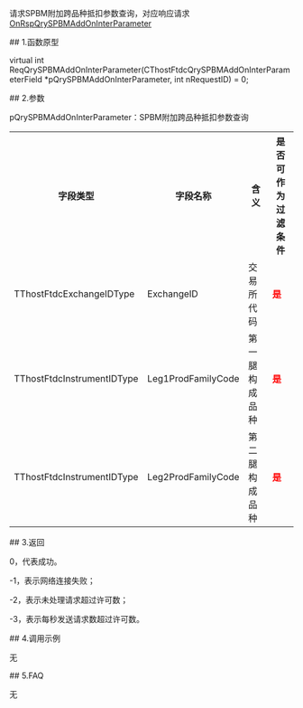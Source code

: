 <p>请求SPBM附加跨品种抵扣参数查询，对应响应请求<a href="../../CTHOSTFTDCTRADERAPI/ONRSPQRYSPBMADDONINTERPARAMETER/">OnRspQrySPBMAddOnInterParameter</a></p>
<span class="anchor" id="77625fa5-04cd-4b68-aae9-d98a4e038163"></span>
## 1.函数原型
<p>virtual int ReqQrySPBMAddOnInterParameter(CThostFtdcQrySPBMAddOnInterParameterField *pQrySPBMAddOnInterParameter, int nRequestID) = 0;</p>
<span class="anchor" id="cb7e5cb0-5512-4337-822a-3b5b8efed3f0"></span>
## 2.参数
<p>pQrySPBMAddOnInterParameter：SPBM附加跨品种抵扣参数查询</p>
<table><tr><th style="TEXT-ALIGN: center;">字段类型</th><th style="TEXT-ALIGN: center;">字段名称</th><th style="TEXT-ALIGN: center;">含义</th><th style="TEXT-ALIGN: center;">是否可作为过滤条件</th></tr><tr><td style="TEXT-ALIGN: left;">TThostFtdcExchangeIDType</td>
<td style="TEXT-ALIGN: left;">ExchangeID</td>
<td style="TEXT-ALIGN: left;">交易所代码</td>
<td style="TEXT-ALIGN: left;"><strong><font color="#FF0000">是</font></strong></td>
</tr>
<tr><td style="TEXT-ALIGN: left;">TThostFtdcInstrumentIDType</td>
<td style="TEXT-ALIGN: left;">Leg1ProdFamilyCode</td>
<td style="TEXT-ALIGN: left;">第一腿构成品种</td>
<td style="TEXT-ALIGN: left;"><strong><font color="#FF0000">是</font></strong></td>
</tr>
<tr><td style="TEXT-ALIGN: left;">TThostFtdcInstrumentIDType</td>
<td style="TEXT-ALIGN: left;">Leg2ProdFamilyCode</td>
<td style="TEXT-ALIGN: left;">第二腿构成品种</td>
<td style="TEXT-ALIGN: left;"><strong><font color="#FF0000">是</font></strong></td>
</tr>
</table>
<span class="anchor" id="9e8540cb-049e-45a9-93d1-e6eeb933e8f7"></span>
## 3.返回
<p>0，代表成功。</p>
<p>-1，表示网络连接失败；</p>
<p>-2，表示未处理请求超过许可数；</p>
<p>-3，表示每秒发送请求数超过许可数。</p>
<span class="anchor" id="34e5ce64-5812-440b-95ac-6e9cf2cfc927"></span>
## 4.调用示例
<p>无</p>
<span class="anchor" id="e62315b0-0646-4810-9d56-09ba90e21ac6"></span>
## 5.FAQ
<p>无</p>
